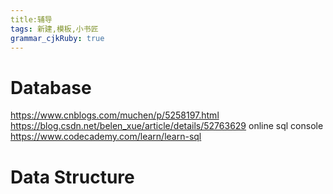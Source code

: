 ```yaml
---
title:辅导
tags: 新建,模板,小书匠
grammar_cjkRuby: true
---
```

# Database
https://www.cnblogs.com/muchen/p/5258197.html
https://blog.csdn.net/belen_xue/article/details/52763629
online sql console https://www.codecademy.com/learn/learn-sql
# Data Structure
